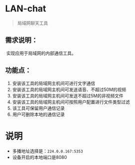 # LAN-chat
> 局域网聊天工具

## 需求说明：

​    实现应用于局域网的内部通信工具。

## 功能点：

1. 安装该工具的局域网主机间可进行文字通信
2. 安装该工具的局域网主机间可发送语音、不超过50M的视频
3. 安装该工具的局域网主机间可发送不超过5M的非视频文件
4. 安装该工具的局域网主机间可按照用户配置进行文件类型过滤
5. 该工具可保留用户通信记录
6. 用户可删除本地的通信记录

# 说明

* 多播地址选择是：`224.0.0.167:5353`
* 设备开启的本地端口是8080
